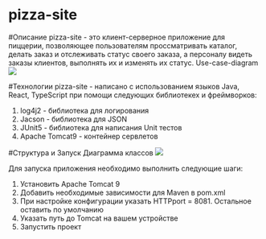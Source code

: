 # pizza-site
#Описание
pizza-site - это клиент-серверное приложение для пиццерии, позволяющее пользователям проссматривать каталог,
делать заказ и отслеживать статус своего заказа, а персоналу видеть заказы клиентов, выполнять их и изменять
их статус.
Use-case-diagram
<img src="https://drive.google.com/file/d/1EYQQC1PmxKRlsmgJqcHBvlx0t_eUWLwR/view?usp=drive_link">

#Технологии
pizza-site - написано с использованием языков Java, React, TypeScript при помощи следующих библиотекех и фреймворков:
1. log4j2 - библиотека для логирования
2. Jacson - библиотека для JSON
3. JUnit5 - библиотека для написания Unit тестов
4. Apache Tomcat9 - контейнер сервлетов

#Структура и Запуск
Диаграмма классов
<img src="https://drive.google.com/file/d/1zOrPagrBhQ7jyaYQb_3O66jqn_b9ONid/view?usp=drive_link">

Для запуска приложения необходимо выполнить следующие шаги:
1. Установить Apache Tomcat 9
2. Добавить необходимые зависимости для Maven в pom.xml
3. При настройке конфигурации указать HTTPport = 8081. Остальное оставить по умолчанию
4. Указать путь до Tomcat на вашем устройстве
5. Запустить проект

